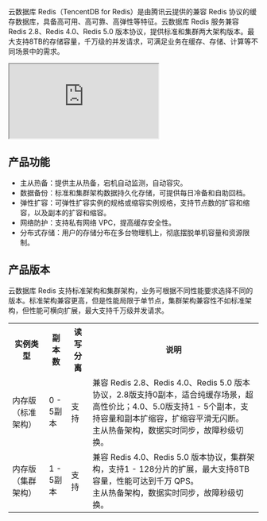 云数据库 Redis（TencentDB for Redis）是由腾讯云提供的兼容 Redis 协议的缓存数据库，具备高可用、高可靠、高弹性等特征。云数据库 Redis 服务兼容 Redis 2.8、Redis 4.0、Redis 5.0 版本协议，提供标准和集群两大架构版本。最大支持8TB的存储容量，千万级的并发请求，可满足业务在缓存、存储、计算等不同场景中的需求。

<div class="doc-video-mod"><iframe src="https://cloud.tencent.com/edu/learning/quick-play/2771-53366?source=gw.doc.media&withPoster=1&notip=1"></iframe></div>

## 产品功能
- 主从热备：提供主从热备，宕机自动监测，自动容灾。
- 数据备份：标准和集群架构数据持久化存储，可提供每日冷备和自助回档。
- 弹性扩容：可弹性扩容实例的规格或缩容实例规格，支持节点数的扩容和缩容，以及副本的扩容和缩容。
- 网络防护：支持私有网络 VPC，提高缓存安全性。
- 分布式存储：用户的存储分布在多台物理机上，彻底摆脱单机容量和资源限制。

## 产品版本
云数据库 Redis 支持标准架构和集群架构，业务可根据不同性能要求选择不同的版本。标准架构兼容更高，但是性能局限于单节点，集群架构兼容性不如标准架构，但性能可横向扩展，最大支持千万级并发请求。
<table>  
<tr><th>实例类型</th><th>副本数</th><th>读写分离</th><th>说明</th>  </tr>  
<tr>  
<td>内存版（标准架构）</td><td >0 - 5副本</td><td >支持</td><td >兼容 Redis 2.8、Redis 4.0、Redis 5.0 版本协议，2.8版支持0副本，适合纯缓存场景，超高性价比；4.0、5.0版支持1 - 5个副本，支持容量和副本扩缩容，扩缩容平滑无闪断。<br>主从热备架构，数据实时同步，故障秒级切换。</td></tr>  
<tr>  
<td>内存版（集群架构）</td><td >1 - 5副本</td><td >支持</td><td >兼容 Redis 4.0、Redis 5.0 版本协议，集群架构，支持1 - 128分片的扩展，最大支持8TB容量，性能可达到千万 QPS。<br>主从热备架构，数据实时同步，故障秒级切换。</td></tr>  
</table>  
